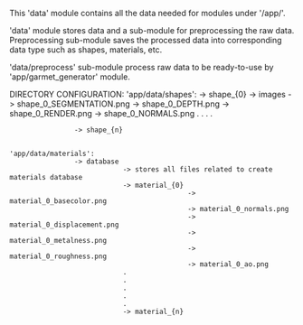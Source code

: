 This 'data' module contains all the data needed for modules under '/app/'.

'data' module stores data and a sub-module for preprocessing the raw data. Preprocessing sub-module saves the processed data into corresponding data type such as shapes, materials, etc.

'data/preprocess' sub-module process raw data to be ready-to-use by 'app/garmet_generator' module.

DIRECTORY CONFIGURATION:
    'app/data/shapes':
                    -> shape_{0}
                                -> images
                                        -> shape_0_SEGMENTATION.png
                                        -> shape_0_DEPTH.png
                                        -> shape_0_RENDER.png
                                        -> shape_0_NORMALS.png
                    .
                    .
                    .
                    .

                    -> shape_{n}

    
    'app/data/materials':
                    -> database
                                -> stores all files related to create materials database
                                -> material_{0}
                                                -> material_0_basecolor.png
                                                -> material_0_normals.png
                                                -> material_0_displacement.png
                                                -> material_0_metalness.png
                                                -> material_0_roughness.png
                                                -> material_0_ao.png
                                .
                                .
                                .
                                .
                                .
                                -> material_{n}
